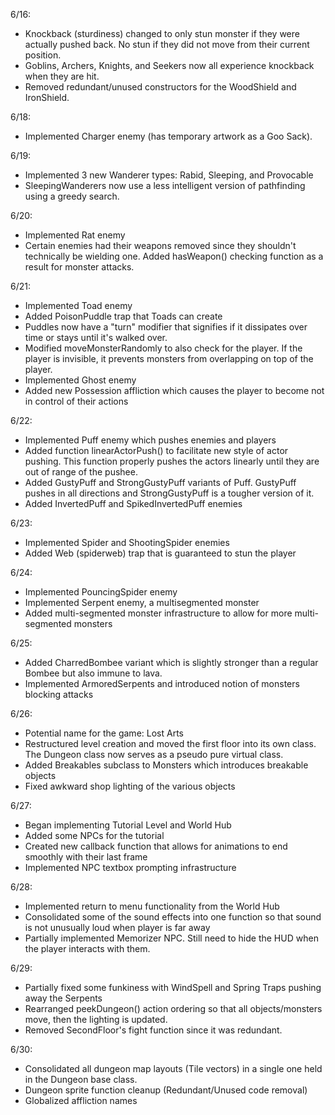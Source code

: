 6/16:

- Knockback (sturdiness) changed to only stun monster if they were actually pushed back. No stun if they did not move from their current position.
- Goblins, Archers, Knights, and Seekers now all experience knockback when they are hit.
- Removed redundant/unused constructors for the WoodShield and IronShield.

6/18:

- Implemented Charger enemy (has temporary artwork as a Goo Sack).

6/19:

- Implemented 3 new Wanderer types: Rabid, Sleeping, and Provocable
- SleepingWanderers now use a less intelligent version of pathfinding using a greedy search.

6/20:

- Implemented Rat enemy
- Certain enemies had their weapons removed since they shouldn't technically be wielding one. Added hasWeapon() checking function as a result for monster attacks.

6/21:

- Implemented Toad enemy
- Added PoisonPuddle trap that Toads can create
- Puddles now have a "turn" modifier that signifies if it dissipates over time or stays until it's walked over.
- Modified moveMonsterRandomly to also check for the player. If the player is invisible, it prevents monsters from overlapping on top of the player.
- Implemented Ghost enemy
- Added new Possession affliction which causes the player to become not in control of their actions

6/22:

- Implemented Puff enemy which pushes enemies and players
- Added function linearActorPush() to facilitate new style of actor pushing. This function properly pushes the actors linearly until they are out of range of the pushee.
- Added GustyPuff and StrongGustyPuff variants of Puff. GustyPuff pushes in all directions and StrongGustyPuff is a tougher version of it.
- Added InvertedPuff and SpikedInvertedPuff enemies

6/23:

- Implemented Spider and ShootingSpider enemies
- Added Web (spiderweb) trap that is guaranteed to stun the player

6/24:

- Implemented PouncingSpider enemy
- Implemented Serpent enemy, a multisegmented monster
- Added multi-segmented monster infrastructure to allow for more multi-segmented monsters

6/25:

- Added CharredBombee variant which is slightly stronger than a regular Bombee but also immune to lava.
- Implemented ArmoredSerpents and introduced notion of monsters blocking attacks

6/26:

- Potential name for the game: Lost Arts
- Restructured level creation and moved the first floor into its own class. The Dungeon class now serves as a pseudo pure virtual class.
- Added Breakables subclass to Monsters which introduces breakable objects
- Fixed awkward shop lighting of the various objects

6/27:

- Began implementing Tutorial Level and World Hub
- Added some NPCs for the tutorial
- Created new callback function that allows for animations to end smoothly with their last frame
- Implemented NPC textbox prompting infrastructure

6/28:

- Implemented return to menu functionality from the World Hub
- Consolidated some of the sound effects into one function so that sound is not unusually loud when player is far away
- Partially implemented Memorizer NPC. Still need to hide the HUD when the player interacts with them.

6/29:

- Partially fixed some funkiness with WindSpell and Spring Traps pushing away the Serpents
- Rearranged peekDungeon() action ordering so that all objects/monsters move, then the lighting is updated.
- Removed SecondFloor's fight function since it was redundant.

6/30:

- Consolidated all dungeon map layouts (Tile vectors) in a single one held in the Dungeon base class.
- Dungeon sprite function cleanup (Redundant/Unused code removal)
- Globalized affliction names
